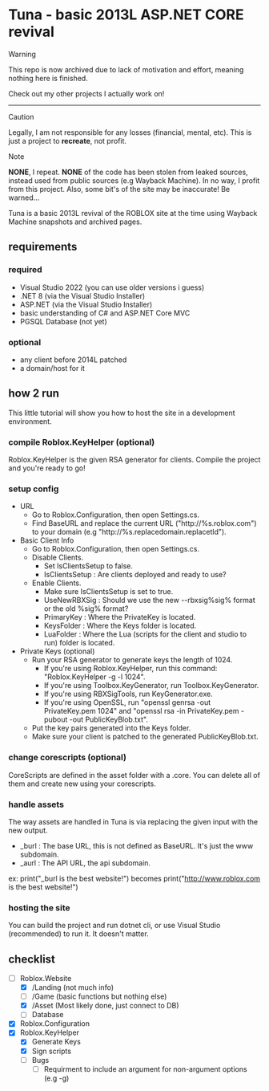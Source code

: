 Tuna - basic 2013L ASP.NET CORE revival
==============================
> [!WARNING]
> This repo is now archived due to lack of motivation and effort, meaning nothing here is finished.

Check out my other projects I actually work on!

-----------------
> [!CAUTION]
> Legally, I am not responsible for any losses (financial, mental, etc). This is just a project to **recreate**, not profit.

> [!NOTE]
> **NONE**, I repeat. **NONE** of the code has been stolen from leaked sources, instead used from public sources (e.g Wayback Machine). In no way, I profit from this project.
> Also, some bit's of the site may be inaccurate! Be warned...

Tuna is a basic 2013L revival of the ROBLOX site at the time using Wayback Machine snapshots and archived pages.

## requirements
### required
* Visual Studio 2022 (you can use older versions i guess)
* .NET 8 (via the Visual Studio Installer)
* ASP.NET (via the Visual Studio Installer)
* basic understanding of C# and ASP.NET Core MVC
* PGSQL Database (not yet)
### optional
* any client before 2014L patched
* a domain/host for it

## how 2 run
This little tutorial will show you how to host the site in a development environment.
### compile Roblox.KeyHelper (optional)
Roblox.KeyHelper is the given RSA generator for clients. Compile the project and you're ready to go!
### setup config
* URL
  * Go to Roblox.Configuration, then open Settings.cs.
  * Find BaseURL and replace the current URL ("http://%s.roblox.com") to your domain (e.g "http://%s.replacedomain.replacetld").
* Basic Client Info
  * Go to Roblox.Configuration, then open Settings.cs.
  * Disable Clients.
    * Set IsClientsSetup to false.
    * IsClientsSetup : Are clients deployed and ready to use?
  * Enable Clients.
    * Make sure IsClientsSetup is set to true.
    * UseNewRBXSig : Should we use the new --rbxsig%sig% format or the old %sig% format?
    * PrimaryKey : Where the PrivateKey is located.
    * KeysFolder : Where the Keys folder is located.
    * LuaFolder : Where the Lua (scripts for the client and studio to run) folder is located.
* Private Keys (optional)
  * Run your RSA generator to generate keys the length of 1024.
    * If you're using Roblox.KeyHelper, run this command: "Roblox.KeyHelper -g -l 1024".
    * If you're using Toolbox.KeyGenerator, run Toolbox.KeyGenerator.
    * If you're using RBXSigTools, run KeyGenerator.exe.
    * If you're using OpenSSL, run "openssl genrsa -out PrivateKey.pem 1024" and "openssl rsa -in PrivateKey.pem -pubout -out PublicKeyBlob.txt".
  * Put the key pairs generated into the Keys folder.
  * Make sure your client is patched to the generated PublicKeyBlob.txt.
### change corescripts (optional)
CoreScripts are defined in the asset folder with a .core. You can delete all of them and create new using your corescripts.
### handle assets
The way assets are handled in Tuna is via replacing the given input with the new output.
* _burl : The base URL, this is not defined as BaseURL. It's just the www subdomain.
* _aurl : The API URL, the api subdomain.

ex:
print("_burl is the best website!") becomes print("http://www.roblox.com is the best website!")

### hosting the site
You can build the project and run dotnet cli, or use Visual Studio (recommended) to run it. It doesn't matter.

## checklist
- [ ] Roblox.Website
	- [x] /Landing (not much info)
	- [ ] /Game (basic functions but nothing else)
	- [x] /Asset (Most likely done, just connect to DB)
	- [ ] Database
- [x] Roblox.Configuration
- [x] Roblox.KeyHelper
	- [x] Generate Keys
	- [x] Sign scripts
	- [ ] Bugs
		- [ ] Requirment to include an argument for non-argument options (e.g -g)
